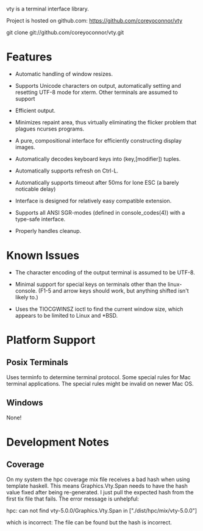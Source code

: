 vty is a terminal interface library.

Project is hosted on github.com: https://github.com/coreyoconnor/vty

git clone git://github.com/coreyoconnor/vty.git

# Features

* Automatic handling of window resizes.

* Supports Unicode characters on output, automatically setting and
  resetting UTF-8 mode for xterm. Other terminals are assumed to support 

* Efficient output. 

* Minimizes repaint area, thus virtually eliminating the flicker
  problem that plagues ncurses programs.

* A pure, compositional interface for efficiently constructing display
  images.

* Automatically decodes keyboard keys into (key,[modifier]) tuples.

* Automatically supports refresh on Ctrl-L.

* Automatically supports timeout after 50ms for lone ESC (a barely
  noticable delay)

* Interface is designed for relatively easy compatible extension.

* Supports all ANSI SGR-modes (defined in console_codes(4)) with
  a type-safe interface. 

* Properly handles cleanup.

# Known Issues

* The character encoding of the output terminal is assumed to be UTF-8.

* Minimal support for special keys on terminals other than the
  linux-console.  (F1-5 and arrow keys should work, but anything
  shifted isn't likely to.)

* Uses the TIOCGWINSZ ioctl to find the current window size, which
  appears to be limited to Linux and *BSD.

# Platform Support

## Posix Terminals

Uses terminfo to determine terminal protocol. Some special rules for Mac terminal applications. The
special rules might be invalid on newer Mac OS.

## Windows

None!

# Development Notes

## Coverage

On my system the hpc coverage mix file receives a bad hash when using template haskell. This means
Graphics.Vty.Span needs to have the hash value fixed after being re-generated. I just pull the
expected hash from the first tix file that fails. The error message is unhelpful:

hpc: can not find vty-5.0.0/Graphics.Vty.Span in ["./dist/hpc/mix/vty-5.0.0"]

which is incorrect: The file can be found but the hash is incorrect.
